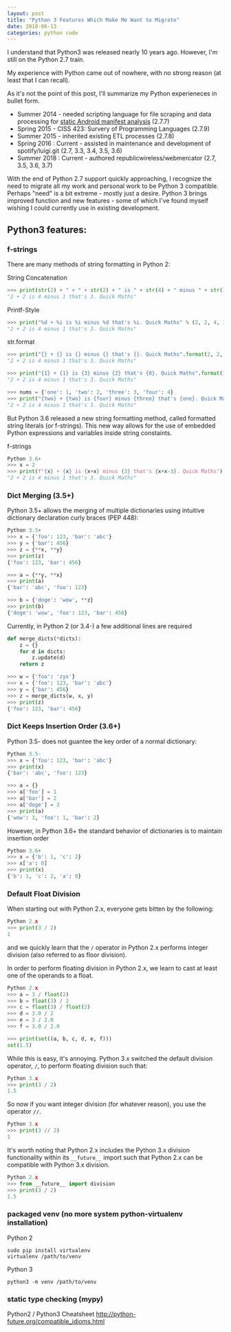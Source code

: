 ```yaml
---
layout: post
title: "Python 3 Features Which Make Me Want to Migrate"
date: 2018-06-13
categories: python code
---
```


I understand that Python3 was released nearly 10 years ago. However, I'm still on the Python 2.7 train.

My experience with Python came out of nowhere, with no strong reason (at least that I can recall).

As it's not the point of this post, I'll summarize my Python experieneces in bullet form.

* Summer 2014 - needed scripting language for file scraping and data processing for [static Android manifest analysis](https://ieeexplore.ieee.org/document/7035780/) (2.7.7)
* Spring 2015 - CISS 423: Survery of Programming Languages (2.7.9)
* Summer 2015 - inherited existing ETL processes (2.7.8)
* Spring 2016 : Current - assisted in maintenance and development of spotify/luigi.git (2.7, 3.3, 3.4, 3.5, 3.6)
* Summer 2018 : Current - authored republicwireless/webmercator (2.7, 3.5, 3.6, 3.7)

With the end of Python 2.7 support quickly approaching, I recognize the need to migrate all my work and personal work to be Python 3 compatible. Perhaps "need" is a bit extreme - mostly just a desire. Python 3 brings improved function and new features - some of which I've found myself wishing I could currently use in existing development.





## Python3 features:

### f-strings
There are many methods of string formatting in Python 2:

String Concatenation
```python
>>> print(str(2) + " + " + str(2) + " is " + str(4) + " minus " + str(1) + " that's " + str(3) + ". Quick Maths")
"2 + 2 is 4 minus 1 that's 3. Quick Maths"
```

Printf-Style
```python
>>> print("%d + %i is %i minus %d that's %i. Quick Maths" % (2, 2, 4, 3, 1))
"2 + 2 is 4 minus 1 that's 3. Quick Maths"
```

str.format
```python
>>> print("{} + {} is {} minus {} that's {}. Quick Maths".format(2, 2, 4, 3, 1))
"2 + 2 is 4 minus 1 that's 3. Quick Maths"

>>> print("{1} + {1} is {3} minus {2} that's {0}. Quick Maths".format(1, 2, 3, 4))
"2 + 2 is 4 minus 1 that's 3. Quick Maths"

>>> nums = {'one': 1, 'two': 2, 'three': 3, 'four': 4}
>>> print("{two} + {two} is {four} minus {three} that's {one}. Quick Maths".format(**nums))
"2 + 2 is 4 minus 1 that's 3. Quick Maths"
```

But Python 3.6 released a new string formatting method, called formatted string literals (or f-strings). This new way allows for the use of embedded Python expressions and variables inside string constaints.

f-strings
```python
Python 3.6+
>>> x = 2
>>> print(f"{x} + {x} is {x+x} minus {3} that's {x+x-3}. Quick Maths")
"2 + 2 is 4 minus 1 that's 3. Quick Maths"
```

### Dict Merging (3.5+)

Python 3.5+ allows the merging of multiple dictionaries using intuitive dictionary declaration curly braces (PEP 448):

```python
Python 3.5+
>>> x = {'foo': 123, 'bar': 'abc'}
>>> y = {'bar': 456}
>>> z = {**x, **y}
>>> print(z)
{'foo': 123, 'bar': 456}

>>> a = {**y, **x}
>>> print(a)
{'bar': 'abc', 'foo': 123}

>>> b = {'doge': 'wow', **z}
>>> print(b)
{'doge': 'wow', 'foo': 123, 'bar': 456}
```

Currently, in Python 2 (or 3.4-) a few additional lines are required

```python
def merge_dicts(*dicts):
    z = {}
    for d in dicts:
        z.update(d)
    return z

>>> w = {'foo': 'zyx'}
>>> x = {'foo': 123, 'bar': 'abc'}
>>> y = {'bar': 456}
>>> z = merge_dicts(w, x, y)
>>> print(z)
{'foo': 123, 'bar': 456}
```


### Dict Keeps Insertion Order (3.6+)

Python 3.5- does not guantee the key order of a normal dictionary:

```python
Python 3.5-
>>> x = {'foo': 123, 'bar': 'abc'}
>>> print(x)
{'bar': 'abc', 'foo': 123}

>>> a = {}
>>> a['foo'] = 1
>>> a['bar'] = 2
>>> a['doge'] = 3
>>> print(a)
{'wow': 3, 'foo': 1, 'bar': 2}
```

However, in Python 3.6+ the standard behavior of dictionaries is to maintain insertion order

```python
Python 3.6+
>>> x = {'b': 1, 'c': 2}
>>> x['a': 0]
>>> print(x)
{'b': 1, 'c': 2, 'a': 0}
```


### Default Float Division

When starting out with Python 2.x, everyone gets bitten by the following:

```python
Python 2.x
>>> print(3 / 2)
1
```

and we quickly learn that the `/` operator in Python 2.x performs integer division (also referred to as floor division).

In order to perform floating division in Python 2.x, we learn to cast at least one of the operands to a float.

```python
Python 2.x
>>> a = 3 / float(2)
>>> b = float(3) / 2
>>> c = float(3) / float(2)
>>> d = 3.0 / 2
>>> e = 3 / 2.0
>>> f = 3.0 / 2.0

>>> print(set((a, b, c, d, e, f)))
set(1.5)
```

While this is easy, it's annoying. Python 3.x switched the default division operator, `/`, to perform floating division such that:

```python
Python 3.x
>>> print(3 / 2)
1.5
```

So now if you want integer division (for whatever reason), you use the operator `//`.

```python
Python 3.x
>>> print(3 // 2)
1
```

It's worth noting that Python 2.x includes the Python 3.x division functionality within its `__future__` import such that Python 2.x can be compatible with Python 3.x division.

```python
Python 2.x
>>> from __future__ import division
>>> print(3 / 2)
1.5
```


### packaged venv (no more system python-virtualenv installation)

Python 2
```shell
sudo pip install virtualenv
virtualenv /path/to/venv
```

Python 3
```shell
python3 -m venv /path/to/venv
```

### static type checking (mypy)


Python2 / Python3 Cheatsheet
http://python-future.org/compatible_idioms.html
